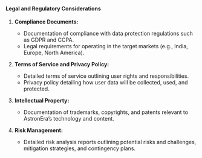 #### Legal and Regulatory Considerations

1. **Compliance Documents:**

   - Documentation of compliance with data protection regulations such as GDPR and CCPA.
   - Legal requirements for operating in the target markets (e.g., India, Europe, North America).

2. **Terms of Service and Privacy Policy:**

   - Detailed terms of service outlining user rights and responsibilities.
   - Privacy policy detailing how user data will be collected, used, and protected.

3. **Intellectual Property:**

   - Documentation of trademarks, copyrights, and patents relevant to AstronEra’s technology and
     content.

4. **Risk Management:**
   - Detailed risk analysis reports outlining potential risks and challenges, mitigation strategies,
     and contingency plans.
